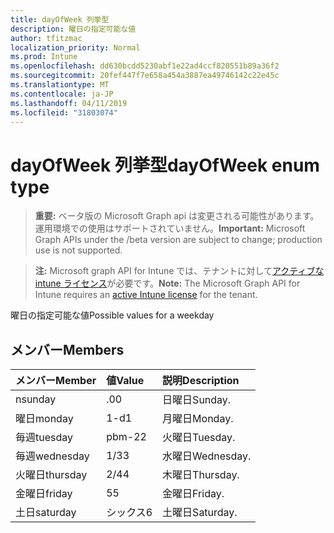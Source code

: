 ```yaml
---
title: dayOfWeek 列挙型
description: 曜日の指定可能な値
author: tfitzmac
localization_priority: Normal
ms.prod: Intune
ms.openlocfilehash: dd630bcdd5230abf1e22ad4ccf820551b89a36f2
ms.sourcegitcommit: 20fef447f7e658a454a3887ea49746142c22e45c
ms.translationtype: MT
ms.contentlocale: ja-JP
ms.lasthandoff: 04/11/2019
ms.locfileid: "31803074"
---
```

# <a name="dayofweek-enum-type"></a><span data-ttu-id="956c4-103">dayOfWeek 列挙型</span><span class="sxs-lookup"><span data-stu-id="956c4-103">dayOfWeek enum type</span></span>

> <span data-ttu-id="956c4-104">**重要:** ベータ版の Microsoft Graph api は変更される可能性があります。運用環境での使用はサポートされていません。</span><span class="sxs-lookup"><span data-stu-id="956c4-104">**Important:** Microsoft Graph APIs under the /beta version are subject to change; production use is not supported.</span></span>

> <span data-ttu-id="956c4-105">**注:** Microsoft graph API for Intune では、テナントに対して[アクティブな intune ライセンス](https://go.microsoft.com/fwlink/?linkid=839381)が必要です。</span><span class="sxs-lookup"><span data-stu-id="956c4-105">**Note:** The Microsoft Graph API for Intune requires an [active Intune license](https://go.microsoft.com/fwlink/?linkid=839381) for the tenant.</span></span>

<span data-ttu-id="956c4-106">曜日の指定可能な値</span><span class="sxs-lookup"><span data-stu-id="956c4-106">Possible values for a weekday</span></span>

## <a name="members"></a><span data-ttu-id="956c4-107">メンバー</span><span class="sxs-lookup"><span data-stu-id="956c4-107">Members</span></span>
|<span data-ttu-id="956c4-108">メンバー</span><span class="sxs-lookup"><span data-stu-id="956c4-108">Member</span></span>|<span data-ttu-id="956c4-109">値</span><span class="sxs-lookup"><span data-stu-id="956c4-109">Value</span></span>|<span data-ttu-id="956c4-110">説明</span><span class="sxs-lookup"><span data-stu-id="956c4-110">Description</span></span>|
|:---|:---|:---|
|<span data-ttu-id="956c4-111">n</span><span class="sxs-lookup"><span data-stu-id="956c4-111">sunday</span></span>|<span data-ttu-id="956c4-112">.0</span><span class="sxs-lookup"><span data-stu-id="956c4-112">0</span></span>|<span data-ttu-id="956c4-113">日曜日</span><span class="sxs-lookup"><span data-stu-id="956c4-113">Sunday.</span></span>|
|<span data-ttu-id="956c4-114">曜日</span><span class="sxs-lookup"><span data-stu-id="956c4-114">monday</span></span>|<span data-ttu-id="956c4-115">1-d</span><span class="sxs-lookup"><span data-stu-id="956c4-115">1</span></span>|<span data-ttu-id="956c4-116">月曜日</span><span class="sxs-lookup"><span data-stu-id="956c4-116">Monday.</span></span>|
|<span data-ttu-id="956c4-117">毎週</span><span class="sxs-lookup"><span data-stu-id="956c4-117">tuesday</span></span>|<span data-ttu-id="956c4-118">pbm-2</span><span class="sxs-lookup"><span data-stu-id="956c4-118">2</span></span>|<span data-ttu-id="956c4-119">火曜日</span><span class="sxs-lookup"><span data-stu-id="956c4-119">Tuesday.</span></span>|
|<span data-ttu-id="956c4-120">毎週</span><span class="sxs-lookup"><span data-stu-id="956c4-120">wednesday</span></span>|<span data-ttu-id="956c4-121">1/3</span><span class="sxs-lookup"><span data-stu-id="956c4-121">3</span></span>|<span data-ttu-id="956c4-122">水曜日</span><span class="sxs-lookup"><span data-stu-id="956c4-122">Wednesday.</span></span>|
|<span data-ttu-id="956c4-123">火曜日</span><span class="sxs-lookup"><span data-stu-id="956c4-123">thursday</span></span>|<span data-ttu-id="956c4-124">2/4</span><span class="sxs-lookup"><span data-stu-id="956c4-124">4</span></span>|<span data-ttu-id="956c4-125">木曜日</span><span class="sxs-lookup"><span data-stu-id="956c4-125">Thursday.</span></span>|
|<span data-ttu-id="956c4-126">金曜日</span><span class="sxs-lookup"><span data-stu-id="956c4-126">friday</span></span>|<span data-ttu-id="956c4-127">5</span><span class="sxs-lookup"><span data-stu-id="956c4-127">5</span></span>|<span data-ttu-id="956c4-128">金曜日</span><span class="sxs-lookup"><span data-stu-id="956c4-128">Friday.</span></span>|
|<span data-ttu-id="956c4-129">土日</span><span class="sxs-lookup"><span data-stu-id="956c4-129">saturday</span></span>|<span data-ttu-id="956c4-130">シックス</span><span class="sxs-lookup"><span data-stu-id="956c4-130">6</span></span>|<span data-ttu-id="956c4-131">土曜日</span><span class="sxs-lookup"><span data-stu-id="956c4-131">Saturday.</span></span>|





